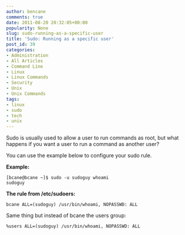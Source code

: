 ```yaml
---
author: bencane
comments: true
date: 2011-08-20 20:32:05+00:00
popularity: None
slug: sudo-running-as-a-specific-user
title: 'Sudo: Running as a specific user'
post_id: 39
categories:
- Administration
- All Articles
- Command Line
- Linux
- Linux Commands
- Security
- Unix
- Unix Commands
tags:
- linux
- sudo
- tech
- unix
---
```


Sudo is usually used to allow a user to run commands as root, but what happens if you want a user to run a command as another user?

You can use the example below to configure your sudo rule.

**Example:**

    [bcane@bcane ~]$ sudo -u sudoguy whoami  
    sudoguy

**The rule from /etc/sudoers:**

    bcane ALL=(sudoguy) /usr/bin/whoami, NOPASSWD: ALL

Same thing but instead of bcane the users group:

    %users ALL=(sudoguy) /usr/bin/whoami, NOPASSWD: ALL
